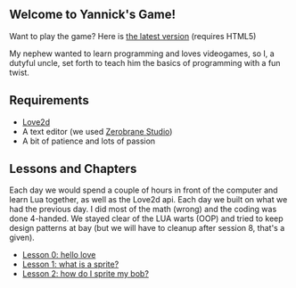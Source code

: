 ## Welcome to Yannick's Game!

Want to play the game? Here is [the latest version](https://palad1.github.io/Yannicks-s-game/docs/v1) (requires HTML5)

My nephew wanted to learn programming and loves videogames, so I, a dutyful uncle, set forth to teach him the basics of programming with a fun twist.

## Requirements
* [Love2d](https://love2d.org)
* A text editor (we used [Zerobrane Studio](https://studio.zerobrane.com))
* A bit of patience and lots of passion

## Lessons and Chapters

Each day we would spend a couple of hours in front of the computer and learn Lua together, as well as the Love2d api. Each day we built on what we had the previous day. I did most of the math (wrong) and the coding was done 4-handed. We stayed clear of the LUA warts (OOP) and tried to keep design patterns at bay (but we will have to cleanup after session 8, that's a given).

* [Lesson 0: hello love](/0-start)
* [Lesson 1: what is a sprite?](../1-start)
* [Lesson 2: how do I sprite my bob?](../1-start)
